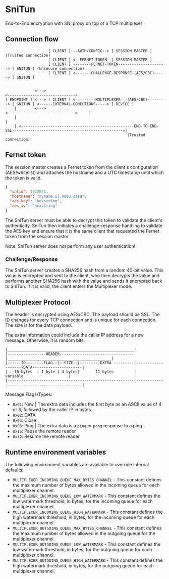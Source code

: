 # SniTun

End-to-End encryption with SNI proxy on top of a TCP multiplexer

## Connection flow

```
                   [ CLIENT ] --AUTH/CONFIG--> [ SESSION MASTER ] (Trusted connection)
                   [ CLIENT ] <--FERNET-TOKEN- [ SESSION MASTER ]
                   [ CLIENT ] --------FERNET-TOKEN---------------------> [ SNITUN ] (Unsecure connection)
                   [ CLIENT ] <-------CHALLENGE-RESPONSE-(AES/CBC)-----> [ SNITUN ]


             <--->                                                                  <------------------------------>
[ ENDPOINT ] <---> [ CLIENT ] <---------MULTIPLEXER---(AES/CBC)--------> [ SNITUN ] <------EXTERNAL-CONECTIONS-----> [ DEVICE ]
    |        <--->                                                                  <------------------------------>     |
    |                                                                                                                    |
    | <--------------------------------------------------END-TO-END-SSL------------------------------------------------->|
                                                      (Trusted connection)
```

## Fernet token

The session master creates a Fernet token from the client's configuration (AES/whitelist) and attaches the hostname and a UTC timestamp until which the token is valid.

```json
{
  "valid": 1923841,
  "hostname": "myname.ui.nabu.casa",
  "aes_key": "hexstring",
  "aes_iv": "hexstring"
}
```

The SniTun server must be able to decrypt this token to validate the client's authenticity. SniTun then initiates a challenge-response handling to validate the AES key and ensure that it is the same client that requested the Fernet token from the session master.

Note: SniTun server does not perform any user authentication!

### Challenge/Response

The SniTun server creates a SHA256 hash from a random 40-bit value. This value is encrypted and sent to the client, who then decrypts the value and performs another SHA256 hash with the value and sends it encrypted back to SniTun. If it is valid, the client enters the Multiplexer mode.

## Multiplexer Protocol

The header is encrypted using AES/CBC. The payload should be SSL. The ID changes for every TCP connection and is unique for each connection. The size is for the data payload.

The extra information could include the caller IP address for a new message. Otherwise, it is random bits.

```
|________________________________________________________|
|-----------------HEADER---------------------------------|______________________________________________|
|------ID-----|--FLAG--|--SIZE--|---------EXTRA ---------|--------------------DATA----------------------|
|   16 bytes  | 1 byte | 4 bytes|       11 bytes         |                  variable                    |
|--------------------------------------------------------|----------------------------------------------|
```

Message Flags/Types:

- `0x01`: New | The extra data includes the first byte as an ASCII value of 4 or 6, followed by the caller IP in bytes.
- `0x02`: DATA
- `0x04`: Close
- `0x08`: Ping | The extra data is a `ping` or `pong` response to a ping.
- `0x16`: Pause the remote reader
- `0x32`: Resume the remote reader

## Runtime environment variables

The following environment variables are available to override internal defaults:

- `MULTIPLEXER_INCOMING_QUEUE_MAX_BYTES_CHANNEL` - This constant defines the maximum number of bytes allowed in the incoming queue for each multiplexer channel.
- `MULTIPLEXER_INCOMING_QUEUE_LOW_WATERMARK` - This constant defines the low watermark threshold, in bytes, for the incoming queue for each multiplexer channel.
- `MULTIPLEXER_INCOMING_QUEUE_HIGH_WATERMARK` - This constant defines the high watermark threshold, in bytes, for the incoming queue for each multiplexer channel.
- `MULTIPLEXER_OUTGOING_QUEUE_MAX_BYTES_CHANNEL` - This constant defines the maximum number of bytes allowed in the outgoing queue for the multiplexer channel.
- `MULTIPLEXER_OUTGOING_QUEUE_LOW_WATERMARK` - This constant defines the low watermark threshold, in bytes, for the outgoing queue for each multiplexer channel.
- `MULTIPLEXER_OUTGOING_QUEUE_HIGH_WATERMARK` - This constant defines the high watermark threshold, in bytes, for the outgoing queue for each multiplexer channel.
